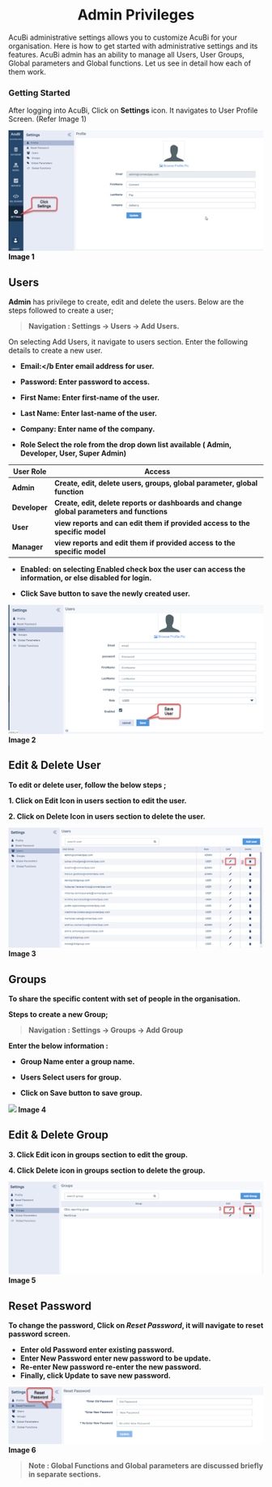 


 <center><h1>Admin Privileges</h1></center>
 AcuBi administrative settings allows you to customize AcuBi for your organisation.
Here is how to get started with administrative settings and its features.
AcuBi admin has an ability to manage all Users, User Groups, Global parameters and Global functions. Let us see in detail how each of them work.

### Getting Started

After logging into AcuBi, Click on <b>Settings</b> icon. It navigates to User Profile Screen. (Refer Image 1)

![enter image description here](https://raw.githubusercontent.com/sv18042016/fp1/27b6eae2e46df9bf92999bd5c6f3754f217a2b36/images/New_version5/TD_Settings_1.png)
<b> <font color = "Black">  Image 1 </font> </b>

## Users

 <b>Admin</b> has privilege to create, edit and delete the users. Below are the steps followed to create a user;
 
 > <b>Navigation : Settings → Users →  Add Users.</b>
 
On selecting Add Users, it navigate to users section. Enter the following details to create a new user.

- <b>Email:</b Enter email address for user.

- **Password:** Enter password to access.

- **First Name:** Enter first-name of the user.

- **Last Name:** Enter last-name of the user. 

- **Company:** Enter name of the company.

- **Role** Select the role from the drop down list available ( Admin, Developer, User, Super Admin)


| User Role |  Access|
|--|--|
| Admin | Create, edit, delete users, groups, global parameter, global function |
|Developer|Create, edit, delete reports or dashboards and change global parameters and functions|
|User|view reports and can edit them if provided access to the specific model|
|Manager|view reports and edit them if provided access to the specific model|

- **Enabled:** on selecting **Enabled check box** the user can access the information, or else disabled for login.

- Click **Save** button to save the newly created user.

![enter image description here](https://raw.githubusercontent.com/sv18042016/fp1/c425904aa43b8e9f13d4ff6b4dd2abce59624d83/images/New_version5/TD_Settings_2.png)
**Image 2**

## Edit & Delete User

To edit or delete user, follow the below steps ;

**1.** Click on **Edit Icon** in users section to edit the user.

**2.** Click on **Delete Icon** in users section to delete the user.

![enter image description here](https://raw.githubusercontent.com/sv18042016/fp1/2a787ffdfc5140b0562affeea40792b79603a50c/images/New_version5/TD_Settings_3.png)
**Image 3**
## Groups

To share the specific content with set of people in the organisation.

**Steps to create a new Group;**

>**Navigation : Settings → Groups → Add Group**

**Enter the below information :**

- **Group Name** enter a group name.

- **Users** Select  users for group.

- Click on **Save** button to save group.

![
](https://raw.githubusercontent.com/sv18042016/fp1/edc96c6183d9b36a9ade3763409cf079ac558b53/images/New_version5/TD_Settings_4.png)
**Image 4**
## Edit & Delete Group

**3.**  Click **Edit icon** in groups section  to edit the group.

**4.**  Click  **Delete icon** in groups section to delete the group.

![enter image description here](https://raw.githubusercontent.com/sv18042016/fp1/b884b6ec9a2cdecab48fde9f3f478141613da7d7/images/New_version5/TD_Settings_5.png)
**Image 5**

## Reset Password

To change the password, Click on *Reset Password*, it will navigate to reset password screen.

- **Enter old Password** enter existing password.
- **Enter New Password** enter new password to be update.
- **Re-enter New password** re-enter the new password.
- Finally, click **Update** to save new password.

![enter image description here](https://raw.githubusercontent.com/sv18042016/fp1/34f271bf782d072db5192b52b67c19f8d364c993/images/New_version5/TD_Settings_6.png)
**Image  6**

> **Note :** **Global Functions** and **Global parameters** are discussed briefly in separate sections.
<!--stackedit_data:
eyJoaXN0b3J5IjpbLTExMTE0OTE5NjgsMTY3MzUwNjEzN119
-->